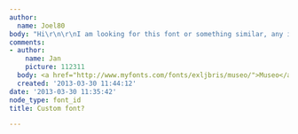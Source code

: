 ```yaml
---
author:
  name: Joel80
body: "Hi\r\n\r\nI am looking for this font or something similar, any ideas?\r\n\r\nThanks\r\n\r\nJoel\r\n\r\n[img:sites/default/files/old-images/hickling_6111.jpg]"
comments:
- author:
    name: Jan
    picture: 112311
  body: <a href="http://www.myfonts.com/fonts/exljbris/museo/">Museo</a>.
  created: '2013-03-30 11:44:12'
date: '2013-03-30 11:35:42'
node_type: font_id
title: Custom font?

---
```

